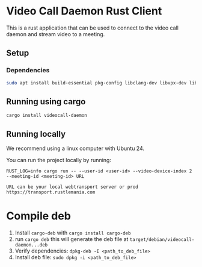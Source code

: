 # Video Call Daemon Rust Client

This is a rust application that can be used to connect to the video call daemon and stream video to a meeting.

## Setup

### Dependencies

```sh
sudo apt install build-essential pkg-config libclang-dev libvpx-dev libasound2-dev libv4l-dev cmake libssl-dev
```
## Running using cargo

```
cargo install videocall-daemon
```

## Running locally
We recommend using a linux computer with Ubuntu 24.

You can run the project locally by running:

```
RUST_LOG=info cargo run -- --user-id <user-id> --video-device-index 2 --meeting-id <meeting-id> URL

URL can be your local webtransport server or prod https://transport.rustlemania.com
```

# Compile deb

1. Install `cargo-deb` with `cargo install cargo-deb`
2. run `cargo deb` this  will generate the deb file at `target/debian/videocall-daemon...deb`
3. Verify dependencies: `dpkg-deb -I <path_to_deb_file>`
4. Install deb file: `sudo dpkg -i <path_to_deb_file>`
